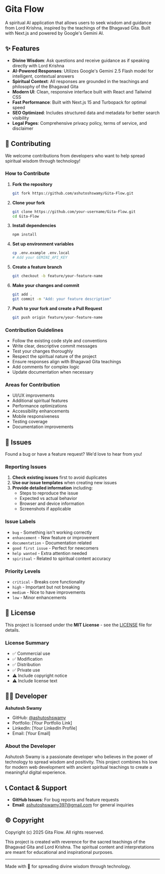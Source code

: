 # Gita Flow

A spiritual AI application that allows users to seek wisdom and guidance from Lord Krishna, inspired by the teachings of the Bhagavad Gita. Built with Next.js and powered by Google's Gemini AI.

## ✨ Features

- **Divine Wisdom**: Ask questions and receive guidance as if speaking directly with Lord Krishna
- **AI-Powered Responses**: Utilizes Google's Gemini 2.5 Flash model for intelligent, contextual answers
- **Spiritual Context**: All responses are grounded in the teachings and philosophy of the Bhagavad Gita
- **Modern UI**: Clean, responsive interface built with React and Tailwind CSS
- **Fast Performance**: Built with Next.js 15 and Turbopack for optimal speed
- **SEO Optimized**: Includes structured data and metadata for better search visibility
- **Legal Pages**: Comprehensive privacy policy, terms of service, and disclaimer

## 🤝 Contributing

We welcome contributions from developers who want to help spread spiritual wisdom through technology!

### How to Contribute

1. **Fork the repository**

   ```bash
   git fork https://github.com/ashutoshswamy/Gita-Flow.git
   ```

2. **Clone your fork**

   ```bash
   git clone https://github.com/your-username/Gita-Flow.git
   cd Gita-Flow
   ```

3. **Install dependencies**

   ```bash
   npm install
   ```

4. **Set up environment variables**

   ```bash
   cp .env.example .env.local
   # Add your GEMINI_API_KEY
   ```

5. **Create a feature branch**

   ```bash
   git checkout -b feature/your-feature-name
   ```

6. **Make your changes and commit**

   ```bash
   git add .
   git commit -m "Add: your feature description"
   ```

7. **Push to your fork and create a Pull Request**
   ```bash
   git push origin feature/your-feature-name
   ```

### Contribution Guidelines

- Follow the existing code style and conventions
- Write clear, descriptive commit messages
- Test your changes thoroughly
- Respect the spiritual nature of the project
- Ensure responses align with Bhagavad Gita teachings
- Add comments for complex logic
- Update documentation when necessary

### Areas for Contribution

- UI/UX improvements
- Additional spiritual features
- Performance optimizations
- Accessibility enhancements
- Mobile responsiveness
- Testing coverage
- Documentation improvements

## 🐛 Issues

Found a bug or have a feature request? We'd love to hear from you!

### Reporting Issues

1. **Check existing issues** first to avoid duplicates
2. **Use our issue templates** when creating new issues
3. **Provide detailed information** including:
   - Steps to reproduce the issue
   - Expected vs actual behavior
   - Browser and device information
   - Screenshots if applicable

### Issue Labels

- `bug` - Something isn't working correctly
- `enhancement` - New feature or improvement
- `documentation` - Documentation related
- `good first issue` - Perfect for newcomers
- `help wanted` - Extra attention needed
- `spiritual` - Related to spiritual content accuracy

### Priority Levels

- `critical` - Breaks core functionality
- `high` - Important but not breaking
- `medium` - Nice to have improvements
- `low` - Minor enhancements

## 📄 License

This project is licensed under the **MIT License** - see the [LICENSE](LICENSE) file for details.

### License Summary

- ✅ Commercial use
- ✅ Modification
- ✅ Distribution
- ✅ Private use
- ⚠️ Include copyright notice
- ⚠️ Include license text

## 👨‍💻 Developer

**Ashutosh Swamy**

- GitHub: [@ashutoshswamy](https://github.com/ashutoshswamy)
- Portfolio: [Your Portfolio Link]
- LinkedIn: [Your LinkedIn Profile]
- Email: [Your Email]

### About the Developer

Ashutosh Swamy is a passionate developer who believes in the power of technology to spread wisdom and positivity. This project combines his love for modern web development with ancient spiritual teachings to create a meaningful digital experience.

## 📞 Contact & Support

- **GitHub Issues**: For bug reports and feature requests
- **Email**: ashutoshswamy397@gmail.com for general inquiries

## © Copyright

Copyright (c) 2025 Gita Flow. All rights reserved.

This project is created with reverence for the sacred teachings of the Bhagavad Gita and Lord Krishna. The spiritual content and interpretations are meant for educational and inspirational purposes.

---

Made with 💖 for spreading divine wisdom through technology.
